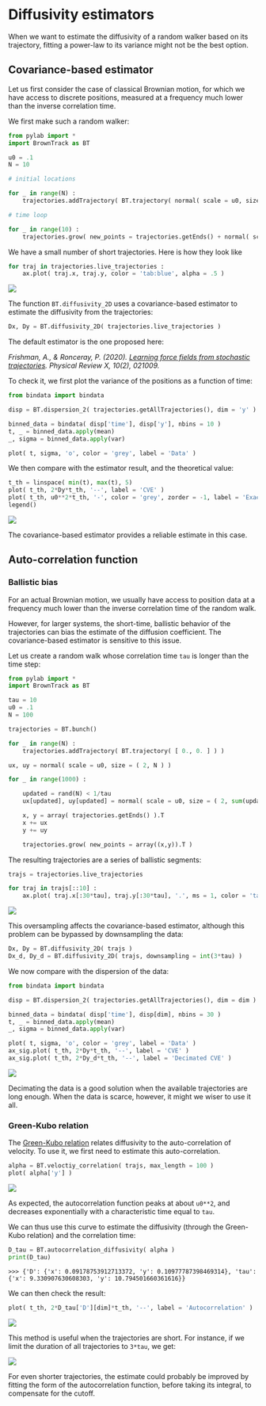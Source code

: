 # Diffusivity estimators

When we want to estimate the diffusivity of a random walker based on its trajectory, fitting a power-law to its variance might not be the best option.

## Covariance-based estimator

Let us first consider the case of classical Brownian motion, for which we have access to discrete positions, measured at a frequency much lower than the inverse correlation time.

We first make such a random walker:

```python
from pylab import *
import BrownTrack as BT

u0 = .1
N = 10

# initial locations

for _ in range(N) :
    trajectories.addTrajectory( BT.trajectory( normal( scale = u0, size = 2 ) ) )

# time loop

for _ in range(10) :
    trajectories.grow( new_points = trajectories.getEnds() + normal( scale = u0, size = ( N, 2 ) ) )
```
We have a small number of short trajectories. Here is how they look like

```python
for traj in trajectories.live_trajectories :
    ax.plot( traj.x, traj.y, color = 'tab:blue', alpha = .5 )
```

![](../figures/trajectories_autocorrelation_fails.svg)

The function `BT.diffusivity_2D` uses a covariance-based estimator to estimate the diffusivity from the trajectories:

```python
Dx, Dy = BT.diffusivity_2D( trajectories.live_trajectories )
```
The default estimator is the one proposed here:

*Frishman, A., & Ronceray, P. (2020). [Learning force fields from stochastic trajectories](https://doi.org/10.1103/PhysRevX.10.021009). Physical Review X, 10(2), 021009.*

To check it, we first plot the variance of the positions as a function of time:

```python
from bindata import bindata

disp = BT.dispersion_2( trajectories.getAllTrajectories(), dim = 'y' )

binned_data = bindata( disp['time'], disp['y'], nbins = 10 )
t, _ = binned_data.apply(mean)
_, sigma = binned_data.apply(var)

plot( t, sigma, 'o', color = 'grey', label = 'Data' )
```

We then compare with the estimator result, and the theoretical value:

```Python
t_th = linspace( min(t), max(t), 5)
plot( t_th, 2*Dy*t_th, '--', label = 'CVE' )
plot( t_th, u0**2*t_th, '-', color = 'grey', zorder = -1, label = 'Exact' )
legend()
```

![](../figures/CVE_estimator.svg)

The covariance-based estimator provides a reliable estimate in this case.

## Auto-correlation function

### Ballistic bias

For an actual Brownian motion, we usually have access to position data at a frequency much lower than the inverse correlation time of the random walk.

However, for larger systems, the short-time, ballistic behavior of the trajectories can bias the estimate of the diffusion coefficient. The covariance-based estimator is sensitive to this issue.

Let us create a random walk whose correlation time `tau` is longer than the time step:

```python
from pylab import *
import BrownTrack as BT

tau = 10
u0 = .1
N = 100

trajectories = BT.bunch()

for _ in range(N) :
    trajectories.addTrajectory( BT.trajectory( [ 0., 0. ] ) )

ux, uy = normal( scale = u0, size = ( 2, N ) )

for _ in range(1000) :

    updated = rand(N) < 1/tau
    ux[updated], uy[updated] = normal( scale = u0, size = ( 2, sum(updated) ) )

    x, y = array( trajectories.getEnds() ).T
    x += ux
    y += uy

    trajectories.grow( new_points = array((x,y)).T )
```

The resulting trajectories are a series of ballistic segments:

```python
trajs = trajectories.live_trajectories

for traj in trajs[::10] :
    ax.plot( traj.x[:30*tau], traj.y[:30*tau], '.', ms = 1, color = 'tab:blue', alpha = .3 )
```

![](../figures/trajectory_tau.svg)

This oversampling affects the covariance-based estimator, although this problem can be bypassed by downsampling the data:

```python
Dx, Dy = BT.diffusivity_2D( trajs )
Dx_d, Dy_d = BT.diffusivity_2D( trajs, downsampling = int(3*tau) )
```

We now compare with the dispersion of the data:

```python
from bindata import bindata

disp = BT.dispersion_2( trajectories.getAllTrajectories(), dim = dim )

binned_data = bindata( disp['time'], disp[dim], nbins = 30 )
t, _ = binned_data.apply(mean)
_, sigma = binned_data.apply(var)

plot( t, sigma, 'o', color = 'grey', label = 'Data' )
ax_sig.plot( t_th, 2*Dy*t_th, '--', label = 'CVE' )
ax_sig.plot( t_th, 2*Dy_d*t_th, '--', label = 'Decimated CVE' )
```

![](../figures/dispersion_tau.svg)

Decimating the data is a good solution when the available trajectories are long enough. When the data is scarce, however, it might we wiser to use it all.

### Green-Kubo relation

The [Green-Kubo relation](https://en.wikipedia.org/wiki/Green%E2%80%93Kubo_relations) relates diffusivity to the auto-correlation of velocity. To use it, we first need to estimate this auto-correlation.

```python
alpha = BT.veloctiy_correlation( trajs, max_length = 100 )
plot( alpha['y'] )
```

![](../figures/autocorrelation_tau.svg)

As expected, the autocorrelation function peaks at about `u0**2`, and decreases exponentially with a characteristic time equal to `tau`.

We can thus use this curve to estimate the diffusivity (through the Green-Kubo relation) and the correlation time:

```python
D_tau = BT.autocorrelation_diffusivity( alpha )
print(D_tau)
```

```console
>>> {'D': {'x': 0.09178753912713372, 'y': 0.10977787398469314}, 'tau': {'x': 9.330907630608303, 'y': 10.794501660361616}}
```
We can then check the result:

```python
plot( t_th, 2*D_tau['D'][dim]*t_th, '--', label = 'Autocorrelation' )
```
![](../figures/dispersion_tau_autocorr.svg)

This method is useful when the trajectories are short. For instance, if we limit the duration of all trajectories to `3*tau`, we get:

![](../figures/dispersion_tau_short.svg)

For even shorter trajectories, the estimate could probably be improved by fitting the form of the autocorrelation function, before taking its integral, to compensate for the cutoff.

